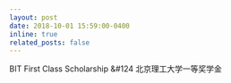 ```yaml
---
layout: post
date: 2018-10-01 15:59:00-0400
inline: true
related_posts: false
---
```


BIT First Class Scholarship &#124 北京理工大学一等奖学金
